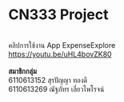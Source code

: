 # CN333 Project
<br>คลิปการใช้งาน App ExpenseExplore
<br>https://youtu.be/uHL4bovZK80
<br>
<br><b>สมาชิกกลุ่ม</b>
<br>6110613152  สุรปัญญา ทองดี 
<br>6110613269  ณัฐภัทร เลี่ยวไพโรจน์
